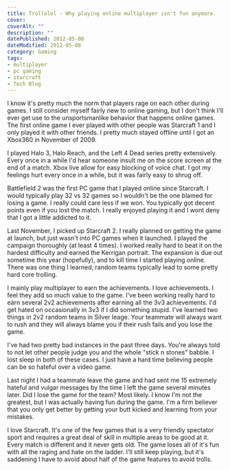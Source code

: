```yaml
---
title: Trollolol - Why playing online multiplayer isn't fun anymore.
cover:
coverAlt: ""
description: ""
datePublished: 2012-05-08
dateModified: 2012-05-08
category: Gaming
tags:
- multiplayer
- pc gaming
- starcraft
- Tech Blog
---
```


I know it's pretty much the norm that players rage on each other during games. I still consider myself fairly new to online gaming, but I don't think I'll ever get use to the unsportsmanlike behavior that happens online games.  The first online game I ever played with other people was Starcraft 1 and I only played it with other friends.  I pretty much stayed offline until I got an Xbox360 in November of 2009.

I played Halo 3, Halo Reach, and the Left 4 Dead series pretty extensively.  Every once in a while I'd hear someone insult me on the score screen at the end of a match. Xbox live allow for easy blocking of voice chat.  I got my feelings hurt every once in a while, but it was fairly easy to shrug off.

Battlefield 2 was the first PC game that I played online since Starcraft.  I would typically play 32 vs 32 games so I wouldn't be the one blamed for losing a game. I really could care less if we won. You typically got decent points even if you lost the match.  I really enjoyed playing it and I wont deny that I got a little addicted to it.

Last November, I picked up Starcraft 2.  I really planned on getting the game at launch, but just wasn't into PC games when it launched.  I played the campaign thoroughly (at least 4 times).  I worked really hard to beat it on the hardest difficulty and earned the Kerrigan portrait.  The expansion is due out sometime this year (hopefully), and to kill time I started playing online.  There was one thing I learned, random teams typically lead to some pretty hard core trolling.

I mainly play multiplayer to earn the achievements.  I love achievements. I feel they add so much value to the game.   I've been working really hard to earn several 2v2 achievements after earning all the 3v3 achievements.  I'd get hated on occasionally in 3v3 if I did something stupid.  I've learned two things in  2v2 random teams in Silver leage.  Your teammate will always want to rush and they will always blame you if their rush fails and you lose the game.

I've had two pretty bad instances in the past three days.   You're always told to not let other people judge you and the whole "stick n stones" babble. I lost sleep in both of these cases. I just have a hard time believing people can be so hateful over a video game.

Last night I had a teammate leave the game and had sent me 15 extremely hateful and vulgar messages by the time I left the game several minutes later.  Did I lose the game for the team? Most likely. I know I'm not the greatest, but I was actually having fun during the game.  I'm a firm believer that you only get better by getting your butt kicked and learning from your mistakes.

I love Starcraft. It's one of the few games that is a very friendly spectator sport and requires a great deal of skill in multiple areas to be good at it.  Every match is different and it never gets old.  The game loses all of it's fun with all the raging and hate on the ladder.  I'll still keep playing, but it's saddening I have to avoid about half of the game features to avoid trolls.
